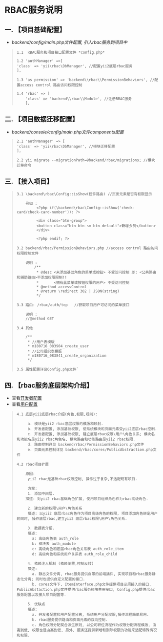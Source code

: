 RBAC服务说明
===============
一. 【项目基础配置】
---------------
+ *backend/config/main.php文件配置, 引入rbac服务到项目中*
>```
>1.1  RBAC服务和项目接口配置文件 *config.php*
>
>1.2 'authManager' =>[
>'class' => 'yii\rbac\DbManager', //配置yii2底层rbac服务
>], 
>
>1.3 'as permission' => 'backend\\rbac\\PermissionBehaviors', //配置access control 路由访问权限控制
>
>1.4 'rbac' => [
>     'class' => 'backend\\rbac\\Module', //注册RBAC服务
>     ], 
>```     
二. 【项目数据迁移配置】
---------------
+ *backend/console/config/main.php文件components配置*
>```
>2.1 'authManager' => [
> 'class' => 'yii\rbac\DbManager', //模块迁移配置
> ], 
>
>2.2 yii migrate --migrationPath=@backend/rbac/migrations; //模块迁移命令
>```
三. 【接入项目】
---------------
>```
>3.1 \backend\rbac\Config::isShow(控件路由) //页面元素是否有权限显示
>
>     例如 :
>          <?php if(\backend\rbac\Config::isShow('check-card/check-card-number')): ?>
>          
>          <div class="btn-group">
>          <button class="btn btn-sm btn-default">新增会员</button>
>          </div>
>          
>          <?php endif; ?>
>          
>3.2 backend/rbac/PermissionBehaviors.php //access control 路由访问权限控制文件
>
>     说明 :
>         /**
>          * @desc <未添加基础角色的菜单或按钮> 不受访问控制 即: <公共路由和辅助路由>不添加权限限制!!
>          *       <拥有此菜单或按钮权限的用户> 不受访问控制
>          * @method accessControl
>          * @return \redirect 302 | JSON(string)
>          */
>          
>3.3 路由: /rbac/auth/top   //获取项目用户可访问的菜单接口
>
>     说明 :   
>     //@method GET      
>
>3.4 其他
>
>     /**
>      * //用户表模版
>      * m180716_083904_create_user
>      * //公司组织表模版
>      * m180716_083841_create_organization 
>      */  
>
>3.5 属性配置详见Config.php文件`
>```
四. 【rbac服务底层架构介绍】
---------------
+ 查看[开发者配置](http://qasaas.xingfufit.cn/rbac/main)
+ 查看[用户配置](http://qasaas.xingfufit.cn/rbac/auth/index)
>```
>4.1 底层yii2底层rbac介绍(角色,权限,规则):
>
>      a. 模块是yii2 rbac底层权限的模版和映射.    
>      b. 开发者配置, 添加基础权限, 使系统模块和页面元素受yii2底层rbac控制.
>      c. 开发者配置, 添加基础权限, 建立底层rbac权限\用户\角色关系; 模块名和功能名是yii2 rbac角色名, 模块路由和功能路由是yii2 rbac权限.
>      d. 路由控制详见 backend/rbac/PermissionBehaviors.php文件
>      e. 页面元素控制详见 backend/rbac/cores/PublicAbstraction.php文件
>     
>4.2 rbac项目扩展
>
>     原因:
>      yii2 rbac是基础rbac权限控制, 操作过于复杂,不适配现有项目.
>      
>      方案:
>      1. 添加中间层.
>     描述: 对yii2 rbac基础角色扩展, 使用项目组织角色作为rbac高级角色.
>      
>      2. 建立新的权限\用户\角色关系
>      描述: 以yii2 底层rbac角色作为项目高级角色的权限, 项目添加角色绑定用户的同时, 操作底层rbac,建立yii2 底层rbac权限\用户\角色关系.
>      
>      3. 数据表介绍.
>      描述:
>        a: 高级角色表 auth_role
>        b: 模块表 auth_module
>        c: 高级角色和底层rbac角色关系表 auth_role_item
>        d: 高级角色和系统用户关系表 auth_role_child
>        
>      4. 依赖注入机制 (依赖倒置,控制反转)
>      描述:
>        a. 静态文件分离, rbac服务提供自带的前端插件, 实现项目和rbac服务静态化分离; 同时也提供自定义配置的接口.
>        b. cores文件下, ItemInterface.php文件提供项目必须接入的接口, PublicAbstaction.php文件提供rbac服务模块共用接口, Config.php提供rbac服务配置以及接入项目配置等.
>        
>      5. 优缺点
>      描述:
>        a. 开发者配置和用户配置分离, 系统用户分配权限,操作流程简单易用.
>        b. rbac服务提供路由和页面元素的双向控制.
>        c. 角色权限分配契合派生原则, 以公司职位流程作为权限分配流程模版, 由高到低, 权限也是由高到低, 另外, 服务还提供新增和删除权限的功能来适配特殊情况和权限.     
>```
        

          
            
